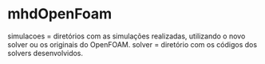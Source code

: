 # mhdOpenFoam

simulacoes = diretórios com as simulações realizadas, utilizando o novo solver ou os originais do OpenFOAM.
solver = diretório com os códigos dos solvers desenvolvidos.
